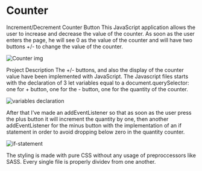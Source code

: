 # Counter
Increment/Decrement Counter Button
This JavaScript application allows the user to increase and decrease the value of the counter.
As soon as the user enters the page, he will see 0 as the value of the counter and will have two buttons +/- to change the value of the counter.

![Counter img](https://user-images.githubusercontent.com/83421064/130104091-43ac8d05-484b-4131-aedc-875367acf1dd.png)

Project Description
The +/- buttons, and also the display of the counter value have been implemented with JavaScript.
The Javascript files starts with the declaration of 3 let variables equal to a document.querySelector: one for + button, one for the - button, one for the quantity of the counter.

![variables declaration](https://user-images.githubusercontent.com/83421064/130105915-a5c07a5c-9726-46aa-9d6f-3529a8fb04a0.png)

After that I've made an addEventListener so that as soon as the user press the plus button it will increment the quantity by one, then another addEventListener for the minus button with the implementation of an if statement in order to avoid dropping below zero in the quantity counter.

![if-statement](https://user-images.githubusercontent.com/83421064/130106458-1b180f5b-2c6f-466d-9225-8c43fc3bf90f.png)

The styling is made with pure CSS without any usage of preproccessors like SASS.
Every single file is properly dividev from one another.
